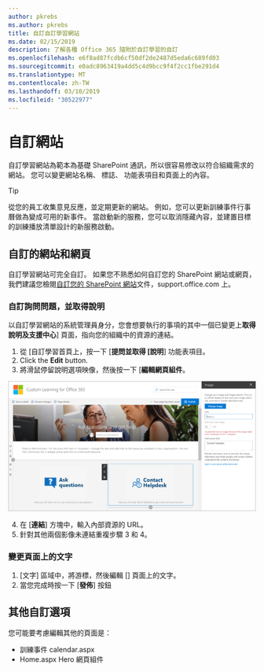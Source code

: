 ```yaml
---
author: pkrebs
ms.author: pkrebs
title: 自訂自訂學習網站
ms.date: 02/15/2019
description: 了解各種 Office 365 隨附於自訂學習的自訂
ms.openlocfilehash: e6f8ad87fcdb6cf50df2de2487d5eda6c689fd03
ms.sourcegitcommit: e0adc8963419a4dd5c4d9bcc9f4f2cc1fbe291d4
ms.translationtype: MT
ms.contentlocale: zh-TW
ms.lasthandoff: 03/10/2019
ms.locfileid: "30522977"
---
```

# <a name="customize-the-site"></a>自訂網站

自訂學習網站為範本為基礎 SharePoint 通訊，所以很容易修改以符合組織需求的網站。 您可以變更網站名稱、 標誌、 功能表項目和頁面上的內容。 

> [!TIP]
> 從您的員工收集意見反應，並定期更新的網站。 例如，您可以更新訓練事件行事曆做為變成可用的新事件。 當啟動新的服務，您可以取消隱藏內容，並建置目標的訓練播放清單設計的新服務啟動。 

## <a name="customize-the-site-and-web-pages"></a>自訂的網站和網頁

自訂學習網站可完全自訂。 如果您不熟悉如何自訂您的 SharePoint 網站或網頁，我們建議您檢閱[自訂您的 SharePoint 網站](https://support.office.com/en-us/article/customize-your-sharepoint-site-320b43e5-b047-4fda-8381-f61e8ac7f59b)文件，support.office.com 上。 

### <a name="customize-ask-questions-and-get-help"></a>自訂詢問問題，並取得說明

以自訂學習網站的系統管理員身分，您會想要執行的事項的其中一個已變更上**取得說明及支援中心**] 頁面，指向您的組織中的資源的連結。 

1.  從 [自訂學習首頁上，按一下 [**提問並取得 [說明**] 功能表項目。
2.  Click the **Edit** button.
3.  將滑鼠停留說明選項映像，然後按一下 [**編輯網頁組件**。

![cg edithelp.png](media/cg-edithelp.png)

4.  在 [**連結**] 方塊中，輸入內部資源的 URL。 
5.  針對其他兩個影像未連結重複步驟 3 和 4。

### <a name="change-the-text-on-the-page"></a>變更頁面上的文字

1. [文字] 區域中，將游標，然後編輯 [] 頁面上的文字。 
2. 當您完成時按一下 [**發佈**] 按鈕

## <a name="other-customization-options"></a>其他自訂選項
您可能要考慮編輯其他的頁面是：

- 訓練事件 calendar.aspx
- Home.aspx Hero 網頁組件

